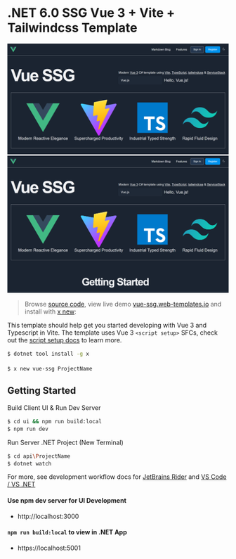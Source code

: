 
# .NET 6.0 SSG Vue 3 + Vite + Tailwindcss Template

[![](https://raw.githubusercontent.com/ServiceStack/Assets/master/csharp-templates/vue-ssg.png)](https://vue-ssg-gh.web-templates.io)
[![](https://raw.githubusercontent.com/ServiceStack/Assets/master/csharp-templates/start/vue-ssg.png)](https://vue-ssg-gh.web-templates.io)

> Browse [source code](https://github.com/NetCoreTemplates/vue-ssg), view live demo [vue-ssg.web-templates.io](https://vue-ssg-gh.web-templates.io) and install with [x new](https://docs.servicestack.net/dotnet-new):

This template should help get you started developing with Vue 3 and Typescript in Vite. The template uses Vue 3 `<script setup>` SFCs, check out the [script setup docs](https://v3.vuejs.org/api/sfc-script-setup.html#sfc-script-setup) to learn more.

```bash
$ dotnet tool install -g x

$ x new vue-ssg ProjectName
```

## Getting Started

Build Client UI & Run Dev Server

```bash
$ cd ui && npm run build:local
$ npm run dev
```

Run Server .NET Project (New Terminal)

```bash
$ cd api\ProjectName
$ dotnet watch
```

For more, see development workflow docs for 
[JetBrains Rider](https://vue-ssg-gh.web-templates.io/posts/rider)
and
[VS Code / VS .NET](https://vue-ssg-gh.web-templates.io/posts/vs)

#### Use npm dev server for UI Development

- http://localhost:3000

#### `npm run build:local` to view in .NET App

- https://localhost:5001


